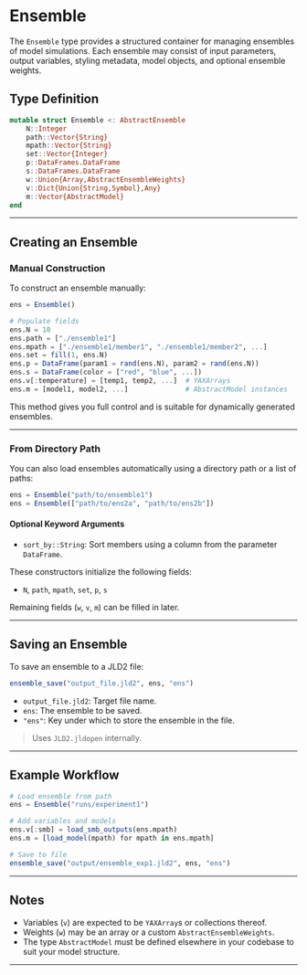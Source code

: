 # Ensemble

The `Ensemble` type provides a structured container for managing ensembles of model simulations. Each ensemble may consist of input parameters, output variables, styling metadata, model objects, and optional ensemble weights.

## Type Definition

```julia
mutable struct Ensemble <: AbstractEnsemble
    N::Integer
    path::Vector{String}
    mpath::Vector{String}
    set::Vector{Integer}
    p::DataFrames.DataFrame
    s::DataFrames.DataFrame
    w::Union{Array,AbstractEnsembleWeights}
    v::Dict{Union{String,Symbol},Any}
    m::Vector{AbstractModel}
end
```

---

## Creating an Ensemble

### Manual Construction

To construct an ensemble manually:

```julia
ens = Ensemble()

# Populate fields
ens.N = 10
ens.path = ["./ensemble1"]
ens.mpath = ["./ensemble1/member1", "./ensemble1/member2", ...]
ens.set = fill(1, ens.N)
ens.p = DataFrame(param1 = rand(ens.N), param2 = rand(ens.N))
ens.s = DataFrame(color = ["red", "blue", ...])
ens.v[:temperature] = [temp1, temp2, ...]  # YAXArrays
ens.m = [model1, model2, ...]              # AbstractModel instances
```

This method gives you full control and is suitable for dynamically generated ensembles.

---

### From Directory Path

You can also load ensembles automatically using a directory path or a list of paths:

```julia
ens = Ensemble("path/to/ensemble1")
ens = Ensemble(["path/to/ens2a", "path/to/ens2b"])
```

#### Optional Keyword Arguments

* `sort_by::String`: Sort members using a column from the parameter `DataFrame`.

These constructors initialize the following fields:

* `N`, `path`, `mpath`, `set`, `p`, `s`

Remaining fields (`w`, `v`, `m`) can be filled in later.

---

## Saving an Ensemble

To save an ensemble to a JLD2 file:

```julia
ensemble_save("output_file.jld2", ens, "ens")
```

* `output_file.jld2`: Target file name.
* `ens`: The ensemble to be saved.
* `"ens"`: Key under which to store the ensemble in the file.

> Uses `JLD2.jldopen` internally.

---

## Example Workflow

```julia
# Load ensemble from path
ens = Ensemble("runs/experiment1")

# Add variables and models
ens.v[:smb] = load_smb_outputs(ens.mpath)
ens.m = [load_model(mpath) for mpath in ens.mpath]

# Save to file
ensemble_save("output/ensemble_exp1.jld2", ens, "ens")
```

---

## Notes

* Variables (`v`) are expected to be `YAXArray`s or collections thereof.
* Weights (`w`) may be an array or a custom `AbstractEnsembleWeights`.
* The type `AbstractModel` must be defined elsewhere in your codebase to suit your model structure.

---

